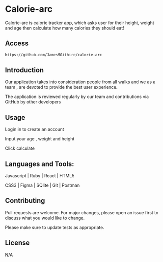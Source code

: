 # Calorie-arc

Calorie-arc is  calorie tracker app, which asks user for their height, weight and age then calculate how many calories they should eat!

## Access

```bash
https://github.com/JamesMGithire/calorie-arc
```
## Introduction

Our application takes into consideration people from all walks and we as a team ,  are devoted to provide the best user experience.

The application is reviewed regularly by our team and contributions via GitHub by other developers

## Usage

Login in to create an account

Input your age , weight and height

Click calculate

## Languages and Tools:

Javascript | Ruby | React | HTML5

CSS3 | Figma | SQlite | Git | Postman


## Contributing

Pull requests are welcome. For major changes, please open an issue first
to discuss what you would like to change.

Please make sure to update tests as appropriate.

## License
N/A
